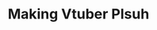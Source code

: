 ---
title: "Making Vtuber Plsuh"
layout: category
taxonomy: Making_Vtuber_Plush
entries_layout: # list (default), grid
permalink: /Making_Vtuber_Plush/
author_profile: false
sidebar_main: true
sidebar:
    nav: "docs1"
---